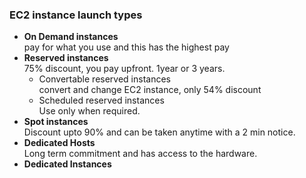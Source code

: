 ### EC2 instance launch types

* **On Demand instances**  
    pay for what you use and this has the highest pay
* **Reserved instances**  
75%  discount, you pay upfront. 1year or 3 years.
    * Convertable reserved instances  
    convert and change EC2 instance, only 54% discount
    * Scheduled reserved instances  
    Use only when required.
* **Spot instances**  
Discount upto 90% and can be taken anytime with a 2 min notice.
* **Dedicated Hosts**  
Long term commitment and has access to the hardware.
* **Dedicated Instances**